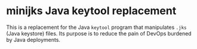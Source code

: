 # minijks Java keytool replacement

This is a replacement for the Java `keytool` program that manipulates `.jks`
(Java keystore) files. Its purpose is to reduce the pain of DevOps burdened by
Java deployments.
